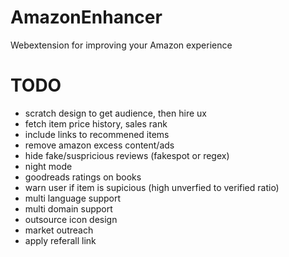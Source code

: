 # AmazonEnhancer
Webextension for improving your Amazon experience


# TODO
- scratch design to get audience, then hire ux
- fetch item price history, sales rank
- include links to recommened items
- remove amazon excess content/ads
- hide fake/suspricious reviews (fakespot or regex)
- night mode
- goodreads ratings on books
- warn user if item is supicious (high unverfied to verified ratio)
- multi language support
- multi domain support
- outsource icon design
- market outreach
- apply referall link

